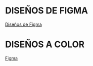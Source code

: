 # DISEÑOS DE FIGMA 

[Diseños de Figma](https://www.figma.com/file/wJwdRkWD4DBody5WXJjGCu/Untitled?type=design&node-id=0-1&mode=design&t=mSu4C3zmWldE5Pxb-0)

# DISEÑOS A COLOR

[Figma](https://www.figma.com/file/qS9s58WC0qDXHClczka6co/Untitled?node-id=0%3A1&mode=dev) 


